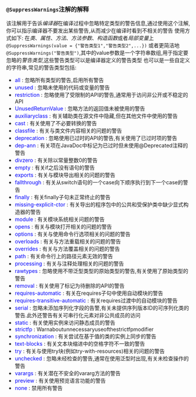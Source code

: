### `@SuppressWarnings`注解的解释
该注解用于告诉*编译器*在编译过程中忽略特定类型的警告信息,通过使用这个注解,你可以指示编译器不要发出某些警告,从而减少在编译时看到不相关的警告
使用方式如下: 在*类*、*属性*、*方法*、*方法参数*、*构造函数*或者*局部变量*上`@SuppressWarnings(value = {"警告类型1","警告类型2",...})`
或者更简洁地`@SuppressWarnings("警告类型")`,其中的value参数是一个字符串数组,用于指定要忽略的*警告类型*,这些警告类型可以是编译器定义的警告类型
也可以是一些自定义的字符串,常见的警告类型包括:

+ <font style="color:blue">all</font> : 忽略所有类型的警告,启用所有警告
+ <font style="color: blue">unused</font> : 忽略未使用的代码或变量的警告
+ <font style="color: blue">restriction</font> : 忽略使用了受限制的API的警告,通常用于访问非公开或不稳定的API
+ <font style="color: blue">UnusedReturnValue</font> : 忽略方法的返回值未被使用的警告
+ <font style="color:blue">auxiliaryclass</font> : 有关辅助类在源文件中隐藏,但在其他文件中使用的警告
+ <font style="color:blue">cast</font> : 有关使用了不必要转换的警告
+ <font style="color:blue">classfile</font> : 有关与类文件内容相关的问题的警告
+ <font style="color:blue">deprecation</font> : 忽略使用已过时的API的警告,有关使用了已过时项的警告
+ <font style="color:blue">dep-ann</font> : 有关项在JavaDoc中标记为已过时但未使用@Deprecated注释的警告
+ <font style="color:blue">divzero</font> : 有关除以常量整数0的警告
+ <font style="color:blue">empty</font> : 有关if之后没有语句的警告
+ <font style="color:blue">exports</font> : 有关与模块导出相关的问题的警告
+ <font style="color:blue">fallthrough</font> : 有关从switch语句的一个case向下顺序执行到下一个case的警告
+ <font style="color:blue">finally</font> : 有关finally子句未正常终止的警告
+ <font style="color:blue">missing-explicit-ctor</font> : 有关导出的程序包中的公共和受保护类中缺少显式构造器的警告
+ <font style="color:blue">module</font> : 有关模块系统相关问题的警告
+ <font style="color:blue">opens</font> : 有关与模块打开相关的问题的警告
+ <font style="color:blue">options</font> : 有关与使用命令行选项相关的问题的警告
+ <font style="color:blue">overloads</font> : 有关与方法重载相关的问题的警告
+ <font style="color:blue">overrides</font> : 有关与方法覆盖相关的问题的警告
+ <font style="color:blue">path</font> : 有关命令行上的路径元素无效的警告
+ <font style="color:blue">processing</font> : 有关与注释处理相关的问题的警告
+ <font style="color:blue">rawtypes</font> : 忽略使用不带泛型类型的原始类型的警告,有关使用了原始类型的警告
+ <font style="color:blue">removal</font> : 有关使用了标记为待删除的API的警告
+ <font style="color:blue">requires-automatic</font> : 有关在requires子句中使用自动模块的警告
+ <font style="color:blue">requires-transitive-automatic</font> : 有关requires过渡中的自动模块的警告
+ <font style="color:blue">serial</font> : 忽略未添加序列化字段的告警,有关未提供序列版本ID的可序列化类的警告.此外还警告有关可串行化元素对非公共成员的访问
+ <font style="color:blue">static</font> : 有关使用实例来访问静态成员的警告
+ <font style="color:blue">strictfp</font> : Warnaboutunnecessaryuseofthestrictfpmodifier
+ <font style="color:blue">synchronization</font> : 有关尝试在基于值的类的实例上同步的警告
+ <font style="color:blue">text-blocks</font> : 有关文本块缩进中的空格字符不一致的警告
+ <font style="color:blue">try</font> : 有关与使用try块(例如try-with-resources)相关的问题的警告
+ <font style="color:blue">unchecked</font> : 忽略未经检查的警告,通常在使用泛型时出现,有关未检查操作的警告
+ <font style="color:blue">varargs</font> : 有关潜在不安全的vararg方法的警告
+ <font style="color:blue">preview</font> : 有关使用预览语言功能的警告
+ <font style="color:blue">none</font> : 禁用所有警告